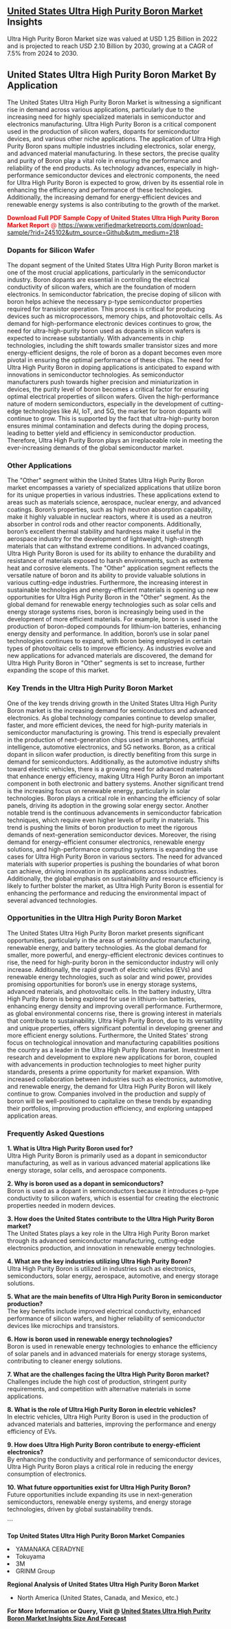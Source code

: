 <h2><a href="https://www.verifiedmarketreports.com/download-sample/?rid=245102&amp;utm_source=Github&amp;utm_medium=218" target="_blank">United States Ultra High Purity Boron Market</a> Insights</h2><p>Ultra High Purity Boron Market size was valued at USD 1.25 Billion in 2022 and is projected to reach USD 2.10 Billion by 2030, growing at a CAGR of 7.5% from 2024 to 2030.</p><p> <h2>United States Ultra High Purity Boron Market By Application</h2> <p>The United States Ultra High Purity Boron Market is witnessing a significant rise in demand across various applications, particularly due to the increasing need for highly specialized materials in semiconductor and electronics manufacturing. Ultra High Purity Boron is a critical component used in the production of silicon wafers, dopants for semiconductor devices, and various other niche applications. The application of Ultra High Purity Boron spans multiple industries including electronics, solar energy, and advanced material manufacturing. In these sectors, the precise quality and purity of Boron play a vital role in ensuring the performance and reliability of the end products. As technology advances, especially in high-performance semiconductor devices and electronic components, the need for Ultra High Purity Boron is expected to grow, driven by its essential role in enhancing the efficiency and performance of these technologies. Additionally, the increasing demand for energy-efficient devices and renewable energy systems is also contributing to the growth of the market. <p><span class=""><span style="color: #ff0000;"><strong>Download Full PDF Sample Copy of United States Ultra High Purity Boron Market Report</strong> @ </span><a href="https://www.verifiedmarketreports.com/download-sample/?rid=245102&amp;utm_source=Github&amp;utm_medium=218" target="_blank">https://www.verifiedmarketreports.com/download-sample/?rid=245102&amp;utm_source=Github&amp;utm_medium=218</a></span></p></p> <h3>Dopants for Silicon Wafer</h3> <p>The dopant segment of the United States Ultra High Purity Boron market is one of the most crucial applications, particularly in the semiconductor industry. Boron dopants are essential in controlling the electrical conductivity of silicon wafers, which are the foundation of modern electronics. In semiconductor fabrication, the precise doping of silicon with boron helps achieve the necessary p-type semiconductor properties required for transistor operation. This process is critical for producing devices such as microprocessors, memory chips, and photovoltaic cells. As demand for high-performance electronic devices continues to grow, the need for ultra-high-purity boron used as dopants in silicon wafers is expected to increase substantially. With advancements in chip technologies, including the shift towards smaller transistor sizes and more energy-efficient designs, the role of boron as a dopant becomes even more pivotal in ensuring the optimal performance of these chips. The need for Ultra High Purity Boron in doping applications is anticipated to expand with innovations in semiconductor technologies. As semiconductor manufacturers push towards higher precision and miniaturization in devices, the purity level of boron becomes a critical factor for ensuring optimal electrical properties of silicon wafers. Given the high-performance nature of modern semiconductors, especially in the development of cutting-edge technologies like AI, IoT, and 5G, the market for boron dopants will continue to grow. This is supported by the fact that ultra-high-purity boron ensures minimal contamination and defects during the doping process, leading to better yield and efficiency in semiconductor production. Therefore, Ultra High Purity Boron plays an irreplaceable role in meeting the ever-increasing demands of the global semiconductor market. <h3>Other Applications</h3> <p>The "Other" segment within the United States Ultra High Purity Boron market encompasses a variety of specialized applications that utilize boron for its unique properties in various industries. These applications extend to areas such as materials science, aerospace, nuclear energy, and advanced coatings. Boron’s properties, such as high neutron absorption capability, make it highly valuable in nuclear reactors, where it is used as a neutron absorber in control rods and other reactor components. Additionally, boron’s excellent thermal stability and hardness make it useful in the aerospace industry for the development of lightweight, high-strength materials that can withstand extreme conditions. In advanced coatings, Ultra High Purity Boron is used for its ability to enhance the durability and resistance of materials exposed to harsh environments, such as extreme heat and corrosive elements. The "Other" application segment reflects the versatile nature of boron and its ability to provide valuable solutions in various cutting-edge industries. Furthermore, the increasing interest in sustainable technologies and energy-efficient materials is opening up new opportunities for Ultra High Purity Boron in the "Other" segment. As the global demand for renewable energy technologies such as solar cells and energy storage systems rises, boron is increasingly being used in the development of more efficient materials. For example, boron is used in the production of boron-doped compounds for lithium-ion batteries, enhancing energy density and performance. In addition, boron’s use in solar panel technologies continues to expand, with boron being employed in certain types of photovoltaic cells to improve efficiency. As industries evolve and new applications for advanced materials are discovered, the demand for Ultra High Purity Boron in "Other" segments is set to increase, further expanding the scope of this market. <h3>Key Trends in the Ultra High Purity Boron Market</h3> <p>One of the key trends driving growth in the United States Ultra High Purity Boron market is the increasing demand for semiconductors and advanced electronics. As global technology companies continue to develop smaller, faster, and more efficient devices, the need for high-purity materials in semiconductor manufacturing is growing. This trend is especially prevalent in the production of next-generation chips used in smartphones, artificial intelligence, automotive electronics, and 5G networks. Boron, as a critical dopant in silicon wafer production, is directly benefiting from this surge in demand for semiconductors. Additionally, as the automotive industry shifts toward electric vehicles, there is a growing need for advanced materials that enhance energy efficiency, making Ultra High Purity Boron an important component in both electronic and battery systems. Another significant trend is the increasing focus on renewable energy, particularly in solar technologies. Boron plays a critical role in enhancing the efficiency of solar panels, driving its adoption in the growing solar energy sector. Another notable trend is the continuous advancements in semiconductor fabrication techniques, which require even higher levels of purity in materials. This trend is pushing the limits of boron production to meet the rigorous demands of next-generation semiconductor devices. Moreover, the rising demand for energy-efficient consumer electronics, renewable energy solutions, and high-performance computing systems is expanding the use cases for Ultra High Purity Boron in various sectors. The need for advanced materials with superior properties is pushing the boundaries of what boron can achieve, driving innovation in its applications across industries. Additionally, the global emphasis on sustainability and resource efficiency is likely to further bolster the market, as Ultra High Purity Boron is essential for enhancing the performance and reducing the environmental impact of several advanced technologies. <h3>Opportunities in the Ultra High Purity Boron Market</h3> <p>The United States Ultra High Purity Boron market presents significant opportunities, particularly in the areas of semiconductor manufacturing, renewable energy, and battery technologies. As the global demand for smaller, more powerful, and energy-efficient electronic devices continues to rise, the need for high-purity boron in the semiconductor industry will only increase. Additionally, the rapid growth of electric vehicles (EVs) and renewable energy technologies, such as solar and wind power, provides promising opportunities for boron’s use in energy storage systems, advanced materials, and photovoltaic cells. In the battery industry, Ultra High Purity Boron is being explored for use in lithium-ion batteries, enhancing energy density and improving overall performance. Furthermore, as global environmental concerns rise, there is growing interest in materials that contribute to sustainability. Ultra High Purity Boron, due to its versatility and unique properties, offers significant potential in developing greener and more efficient energy solutions. Furthermore, the United States' strong focus on technological innovation and manufacturing capabilities positions the country as a leader in the Ultra High Purity Boron market. Investment in research and development to explore new applications for boron, coupled with advancements in production technologies to meet higher purity standards, presents a prime opportunity for market expansion. With increased collaboration between industries such as electronics, automotive, and renewable energy, the demand for Ultra High Purity Boron will likely continue to grow. Companies involved in the production and supply of boron will be well-positioned to capitalize on these trends by expanding their portfolios, improving production efficiency, and exploring untapped application areas. <h3>Frequently Asked Questions</h3> <p><strong>1. What is Ultra High Purity Boron used for?</strong><br>Ultra High Purity Boron is primarily used as a dopant in semiconductor manufacturing, as well as in various advanced material applications like energy storage, solar cells, and aerospace components.</p> <p><strong>2. Why is boron used as a dopant in semiconductors?</strong><br>Boron is used as a dopant in semiconductors because it introduces p-type conductivity to silicon wafers, which is essential for creating the electronic properties needed in modern devices.</p> <p><strong>3. How does the United States contribute to the Ultra High Purity Boron market?</strong><br>The United States plays a key role in the Ultra High Purity Boron market through its advanced semiconductor manufacturing, cutting-edge electronics production, and innovation in renewable energy technologies.</p> <p><strong>4. What are the key industries utilizing Ultra High Purity Boron?</strong><br>Ultra High Purity Boron is utilized in industries such as electronics, semiconductors, solar energy, aerospace, automotive, and energy storage solutions.</p> <p><strong>5. What are the main benefits of Ultra High Purity Boron in semiconductor production?</strong><br>The key benefits include improved electrical conductivity, enhanced performance of silicon wafers, and higher reliability of semiconductor devices like microchips and transistors.</p> <p><strong>6. How is boron used in renewable energy technologies?</strong><br>Boron is used in renewable energy technologies to enhance the efficiency of solar panels and in advanced materials for energy storage systems, contributing to cleaner energy solutions.</p> <p><strong>7. What are the challenges facing the Ultra High Purity Boron market?</strong><br>Challenges include the high cost of production, stringent purity requirements, and competition with alternative materials in some applications.</p> <p><strong>8. What is the role of Ultra High Purity Boron in electric vehicles?</strong><br>In electric vehicles, Ultra High Purity Boron is used in the production of advanced materials and batteries, improving the performance and energy efficiency of EVs.</p> <p><strong>9. How does Ultra High Purity Boron contribute to energy-efficient electronics?</strong><br>By enhancing the conductivity and performance of semiconductor devices, Ultra High Purity Boron plays a critical role in reducing the energy consumption of electronics.</p> <p><strong>10. What future opportunities exist for Ultra High Purity Boron?</strong><br>Future opportunities include expanding its use in next-generation semiconductors, renewable energy systems, and energy storage technologies, driven by global sustainability trends.</p> ```</p><p><strong>Top United States Ultra High Purity Boron Market Companies</strong></p><div data-test-id=""><p><li>YAMANAKA CERADYNE</li><li> Tokuyama</li><li> 3M</li><li> GRINM Group</li></p><div><strong>Regional Analysis of&nbsp;United States Ultra High Purity Boron Market</strong></div><ul><li dir="ltr"><p dir="ltr">North America&nbsp;(United States, Canada, and Mexico, etc.)</p></li></ul><p><strong>For More Information or Query, Visit @&nbsp;</strong><strong><a href="https://www.verifiedmarketreports.com/product/ultra-high-purity-boron-market/?utm_source=Github&amp;utm_medium=218" target="_blank">United States Ultra High Purity Boron Market Insights Size And Forecast</a></strong></p></div>
